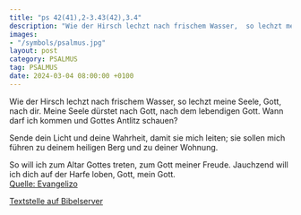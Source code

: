 ```yaml
---
title: "ps 42(41),2-3.43(42),3.4"
description: "Wie der Hirsch lechzt nach frischem Wasser,  so lechzt meine Seele, Gott, nach dir. Meine Seele dürstet nach Gott, nach dem lebendigen Gott. Wann darf ich kommen und Gottes Antlitz schauen?  Sende dein Licht und deine Wahrheit, damit sie mich leiten; sie sollen mich führen zu...."
images:
- "/symbols/psalmus.jpg"
layout: post
category: PSALMUS
tag: PSALMUS
date: 2024-03-04 08:00:00 +0100
---
```

Wie der Hirsch lechzt nach frischem Wasser, 
so lechzt meine Seele, Gott, nach dir.
Meine Seele dürstet nach Gott, nach dem lebendigen Gott.
Wann darf ich kommen und Gottes Antlitz schauen?

Sende dein Licht und deine Wahrheit,
damit sie mich leiten;
sie sollen mich führen zu deinem heiligen Berg
und zu deiner Wohnung.<!--more-->

So will ich zum Altar Gottes treten,
zum Gott meiner Freude.
Jauchzend will ich dich auf der Harfe loben,
Gott, mein Gott.<br>
[Quelle: Evangelizo](https://evangeliumtagfuertag.org/DE/gospel)

[Textstelle auf Bibelserver](https://www.bibleserver.com/EU/ps42(41),2-3.43(42),3.4)
